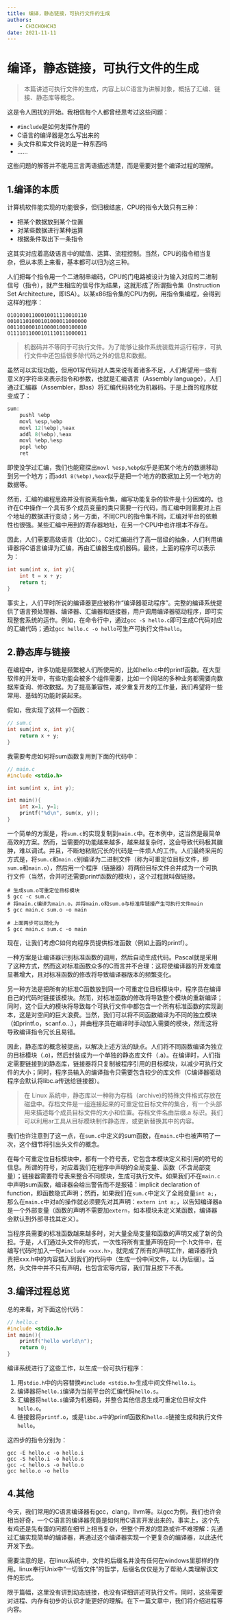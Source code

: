 ```yaml
---
title: 编译，静态链接，可执行文件的生成
authors:
    - CH3CHOHCH3
date: 2021-11-11
---
```


# 编译，静态链接，可执行文件的生成

>本篇讲述可执行文件的生成，内容上以C语言为讲解对象，概括了汇编、链接、静态库等概念。

这是令人困扰的开始。我相信每个人都曾经思考过这些问题：

+ `#include`是如何发挥作用的
+ C语言的编译器是怎么写出来的
+ 头文件和库文件说的是一种东西吗
+ ……

这些问题的解答并不能用三言两语描述清楚，而是需要对整个编译过程的理解。

## 1.编译的本质

计算机软件能实现的功能很多，但归根结底，CPU的指令大致只有三种：

+ 把某个数据放到某个位置
+ 对某些数据进行某种运算
+ 根据条件取出下一条指令

这其实对应着高级语言中的赋值、运算、流程控制。当然，CPU的指令相当复杂，但从本质上来看，基本都可以归为这三种。

人们把每个指令用一个二进制串编码，CPU的门电路被设计为输入对应的二进制信号（指令），就产生相应的信号作为结果，这就形成了所谓指令集（Instruction Set Architecture，即ISA）。以某x86指令集的CPU为例，用指令集编程，会得到这样的程序：

```
01010101100010011110010110
00101101000101000011000000
00110100010100001000100010
01111011000101110111000011
```

>机器码并不等同于可执行文件。为了能够让操作系统装载并运行程序，可执行文件中还包括很多除代码之外的信息和数据。

虽然可以实现功能，但用01写代码对人类来说有着诸多不足，人们希望用一些有意义的字符串来表示指令和参数，也就是汇编语言（Assembly language），人们通过汇编器（Assembler，即as）将汇编代码转化为机器码。于是上面的程序就变成了：

```as
sum:
    pushl %ebp
    movl %esp,%ebp
    movl 12(%ebp),%eax
    addl 8(%ebp),%eax
    movl %ebp,%esp
    popl %ebp
    ret
```

即使没学过汇编，我们也能窥探出`movl %esp,%ebp`似乎是把某个地方的数据移动到另一个地方；而`addl 8(%ebp),%eax`似乎是把一个地方的数据加上另一个地方的数据等。

然而，汇编的编程思路并没有脱离指令集，编写功能复杂的软件是十分困难的。也许在C中操作一个具有多个成员变量的类只需要一行代码，而汇编中则需要对上百个地址的数据进行变动；另一方面，不同CPU的指令集不同，汇编对平台的依赖性也很强。某些汇编中用到的寄存器地址，在另一个CPU中也许根本不存在。

因此，人们需要高级语言（比如C）。C对汇编进行了高一层级的抽象，人们利用编译器将C语言编译为汇编，再由汇编器生成机器码。最终，上面的程序可以表示为：

```C
int sum(int x, int y){
    int t = x + y;
    return t;
}
```

事实上，人们平时所说的编译器更应被称作“编译器驱动程序”。完整的编译系统提供了语言预处理器、编译器、汇编器和链接器，用户调用编译器驱动程序，即可实现整套系统的运作。例如，在命令行中，通过`gcc -S hello.c`即可生成C代码对应的汇编代码；通过`gcc hello.c -o hello`可生产可执行文件`hello`。

## 2.静态库与链接

在编程中，许多功能是频繁被人们所使用的，比如hello.c中的printf函数。在大型软件的开发中，有些功能会被多个组件需要，比如一个网站的多种业务都需要向数据库查询、修改数据。为了提高兼容性，减少重复开发的工作量，我们希望将一些常用、基础的功能封装起来。

假如，我实现了这样一个函数：

```C
// sum.c
int sum(int x, int y){
    return x + y;
}
```

我需要考虑如何将sum函数复用到下面的代码中：

```C
// main.c
#include <stdio.h>

int sum(int x, int y);

int main(){
    int x=1, y=1;
    printf("%d\n", sum(x, y));
}

```

一个简单的方案是，将`sum.c`的实现复制到`main.c`中。在本例中，这当然是最简单高效的方案。然而，当需要的功能越来越多，越来越复杂时，这会导致代码极其臃肿，难以调试。并且，不断地粘贴冗长的代码是一件烦人的工作。人们最终采用的方式是，将`sum.c`和`main.c`别编译为二进制文件（称为可重定位目标文件，即`sum.o`和`main.o`），然后用一个程序（链接器）将两份目标文件合并成为一个可执行文件（当然，合并时还需要printf函数的模块），这个过程就叫做链接。

```
# 生成sum.o可重定位目标模块
$ gcc -c sum.c
# 将main.c编译为main.o，并将main.o和sum.o与标准库链接产生可执行文件main
$ gcc main.c sum.o -o main

# 上面两步可以简化为
$ gcc main.c sum.c -o main
```

现在，让我们考虑C如何向程序员提供标准函数（例如上面的printf）。

一种方案是让编译器识别标准函数的调用，然后自动生成代码。Pascal就是采用了这种方式，然而这对标准函数众多的C而言并不合理：这将使编译器的开发难度显著增大，且对标准函数的修改将导致编译器版本的频繁变化。

另一种方法是把所有的标准C函数放到同一个可重定位目标模块中，程序员在编译自己的代码时链接该模块。然而，对标准函数的修改将导致整个模块的重新编译；同时，这个巨大的模块将导致每个可执行文件中都包含一个所有标准函数的实现副本，这是对空间的巨大浪费。当然，我们可以将不同函数编译为不同的独立模块（如printf.o，scanf.o...），并由程序员在编译时手动加入需要的模块，然而这将导致编译指令冗长且易错。

因此，静态库的概念被提出，以解决上述方法的缺点。人们将不同函数编译为独立的目标模块（.o)，然后封装成为一个单独的静态库文件（.a）。在编译时，人们指定需要链接到的静态库，链接器将只复制被程序引用的目标模块，以减少可执行文件的大小；同时，程序员输入的编译指令只需要包含较少的库文件（C编译器驱动程序会默认将libc.a传送给链接器）。

>在 Linux 系统中，静态库以一种称为存档（archive)的特殊文件格式存放在磁盘中。存档文件是一组连接起来的可重定位目标文件的集合，有一个头部用来描述每个成员目标文件的大小和位置。存档文件名由后缀.a 标识。我们可以利用ar工具从目标模块制作静态库，或更新替换其中的内容。

我们也许注意到了这一点，在`sum.c`中定义的sum函数，在`main.c`中也被声明了一次，这个细节将引出头文件的概念。

在每个可重定位目标模块中，都有一个符号表，它包含本模块定义和引用的符号的信息。所谓的符号，对应着我们在程序中声明的全局变量、函数（不含局部变量）；链接器需要符号表来整合不同模块，生成可执行文件。如果我们不在`main.c`中声明sum函数，编译器会给出警告而不是报错：implicit declaration of function，即函数隐式声明；然而，如果我们在`sum.c`中定义了全局变量`int a;`，那么在`main.c`中对a的操作就必须要先对其声明：`extern int a;`，以告知编译器a是一个外部变量（函数的声明不需要加`extern`，如本模块未定义某函数，编译器会默认到外部寻找其定义）。

当程序员需要的标准函数越来越多时，对大量全局变量和函数的声明又成了新的负担。于是，人们通过头文件的形式，一次性将所有变量声明在同一个.h文件中，在编写代码时加入一句`#include <xxx.h>`，就完成了所有的声明工作，编译器将负责把xxx.h中的内容插入到我们的代码中（生成一份中间文件，以.i为后缀）。当然，头文件中并不只有声明，也包含宏等内容，我们暂且按下不表。

## 3.编译过程总览

总的来看，对下面这份代码：

```C
// hello.c
#include <stdio.h>
int main(){
    printf("hello world\n");
    return 0;
}
```

编译系统进行了这些工作，以生成一份可执行程序：

1. 用`stdio.h`中的内容替换`#include <stdio.h>`生成中间文件`hello.i`。 
2. 编译器将`hello.i`编译为当前平台的汇编代码`hello.s`。
3. 汇编器将`hello.s`编译为机器码，并整合其他信息生成可重定位目标文件`hello.o`。
4. 链接器将`printf.o`，或是`libc.a`中的printf函数和`hello.o`链接生成和执行文件`hello`。

这四步的指令分别为：

```
gcc -E hello.c -o hello.i
gcc -S hello.i -o hello.s
gcc -c hello.s -o hello.o
gcc hello.o -o hello
```

## 4.其他

今天，我们常用的C语言编译器有gcc，clang，llvm等。以gcc为例，我们也许会相当好奇，一个C语言的编译器究竟是如何用C语言开发出来的。事实上，这个先有鸡还是先有蛋的问题在细节上相当复杂，但整个开发的思路或许不难理解：先通过汇编实现简单的编译器，再通过这个编译器实现一个更复杂的编译器，以此迭代开发下去。

需要注意的是，在linux系统中，文件的后缀名并没有任何在windows里那样的作用。linux奉行Unix中“一切皆文件”的哲学，后缀名仅仅是为了帮助人类理解该文件的形式。

限于篇幅，这里没有讲到动态链接，也没有详细讲述可执行文件。同时，这些需要对进程、内存有初步的认识才能更好的理解。在下一篇文章中，我们将介绍进程等内容。
